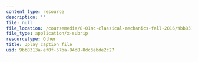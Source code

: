 ```yaml
---
content_type: resource
description: ''
file: null
file_location: /coursemedia/8-01sc-classical-mechanics-fall-2016/9bb8313aef0f57ba84d88dc5ebde2c27_i2_731Gi9bg.vtt
file_type: application/x-subrip
resourcetype: Other
title: 3play caption file
uid: 9bb8313a-ef0f-57ba-84d8-8dc5ebde2c27
---
```

